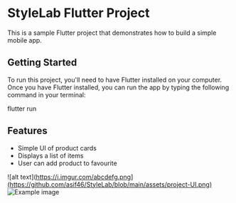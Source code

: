# StyleLab Flutter Project

This is a sample Flutter project that demonstrates how to build a simple mobile app.

## Getting Started

To run this project, you'll need to have Flutter installed on your computer. Once you have Flutter installed, you can run the app by typing the following command in your terminal:

flutter run

## Features

- Simple UI of product cards
- Displays a list of items 
- User can add product to favourite

![alt text](https://i.imgur.com/abcdefg.png](https://github.com/asif46/StyleLab/blob/main/assets/project-UI.png)
![Example image]([https://i.imgur.com/abcdefg.png](https://github.com/asif46/StyleLab/blob/main/assets/project-UI.png) "UI image")
